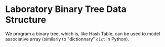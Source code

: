 # Laboratory Binary Tree Data Structure

We program a binary tree, which is, like Hash Table, can be used to model associative array (similarly to "dictionnary" `dict` in Python).
